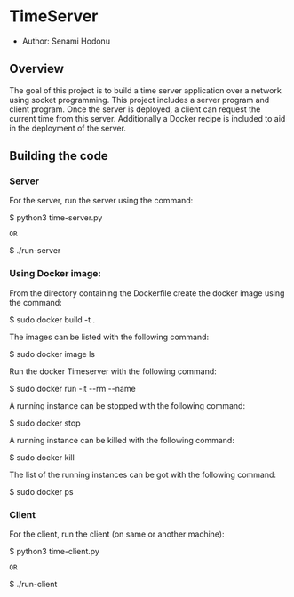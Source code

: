 # TimeServer 

* Author: Senami Hodonu


## Overview

The goal of this project is to build a time server application over a network
using socket programming. This project includes a server program and client
program. Once the server is deployed, a client can request the current time
from this server. Additionally a Docker recipe is included to aid in the 
deployment of the server.

## Building the code

### Server

For the server, run the server using the command:

$ python3 time-server.py

	OR

$ ./run-server

### Using Docker image:

From the directory containing the Dockerfile create the docker image
using the command:

$ sudo docker build -t <YourDockerImageName> .

The images can be listed with the following command:

$ sudo docker image ls

Run the docker Timeserver with the following command:

$ sudo docker run -it --rm --name <instance name> <YourDockerImageName>


A running instance can be stopped with the following command:

$ sudo docker stop <instance name>

A running instance can be killed with the following command:

$ sudo docker kill <instance name>

The list of the running instances can be got with the following command:

$ sudo docker ps

### Client

For the client, run the client (on same or another machine):

$ python3 time-client.py <serverhost> 

	OR

$ ./run-client <serverhost>
